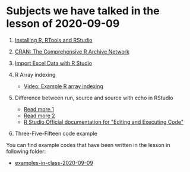 # Subjects we have talked in the lesson of 2020-09-09


1. [Installing R, RTools and RStudio](../installing-r.md)


2. [CRAN: The Comprehensive R Archive Network](../CRAN.md)


3. [Import Excel Data with R Studio](../import-excel-data-in-rstudio)


4. R Array indexing
	- [Video: Example R array indexing](https://youtu.be/nnx8_2Ckt-g)


5. Difference between run, source and source with echo in RStudio
	- [Read more 1](https://stackoverflow.com/questions/28097426/how-to-suppress-output-in-rstudio/28097505#28097505)
	- [Read more 2](https://stackoverflow.com/questions/23923638/rstudio-difference-between-run-and-source)
	- [R Studio Official documentation for "Editing and Executing Code"](https://support.rstudio.com/hc/en-us/articles/200484448-Editing-and-Executing-Code)

6. Three-Five-Fifteen code example

You can find example codes that have been written in the lesson in following folder:
 - [examples-in-class-2020-09-09](source-files-2020/r-course-jacobs-2020-09-09.zip)


